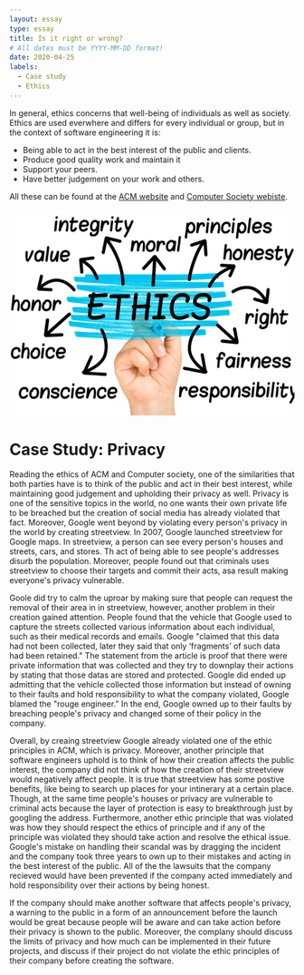 ```yaml
---
layout: essay
type: essay
title: Is it right or wrong?
# All dates must be YYYY-MM-DD format!
date: 2020-04-25
labels:
  - Case study
  - Ethics
---
```


In general, ethics concerns that well-being of individuals as well as society. Ethics are used everwhere and differs for every individual or group, but in the context of software engineering it is:
* Being able to act in the best interest of the public and clients.
* Produce good quality work and maintain it
* Support your peers.
* Have better judgement on your work and others.

All these can be found at the [ACM website](https://www.acm.org/code-of-ethics) and [Computer Society webiste](https://www.computer.org/education/code-of-ethics).

<img class="ui medium center image" src="../images/ethics.png">

# Case Study: Privacy
Reading the ethics of ACM and Computer society, one of the similarities that both parties have is to think of the public and act in their best interest, while maintaining good judgement and upholding their privacy as well. Privacy is one of the sensitive topics in the world, no one wants their own private life to be breached but the creation of social media has already violated that fact. Moreover, Google went beyond by violating every person's privacy in the world by creating streetview. In 2007, Google launched streetview for Google maps. In streetview, a person can see every person's houses and streets, cars, and stores. Th act of being able to see people's addresses disurb the population. Moreover, people found out that criminals uses streetview to choose their targets and commit their acts, asa result making everyone's privacy vulnerable. 

Goole did try to calm the uproar by making sure that people can request the removal of their area in in streetview, however, another problem in their creation gained attention. People found that the vehicle that Google used to capture the streets collected various information about each individual, such as their medical records and emails. Google "claimed that this data had not been collected, later they said that only ‘fragments’ of such data had been retained." The statement from the article is proof that there were private information that was collected and they try to downplay their actions by stating that those datas are stored and protected. Google did ended up admitting that the vehicle collected those information but instead of owning to their faults and hold responsibility to what the company violated, Google blamed the "rouge engineer." In the end, Google owned up to their faults by breaching people's privacy and changed some of their policy in the company.

Overall, by creaing streetview Google already violated one of the ethic principles in ACM, which is privacy. Moreover, another principle that software engineers uphold is to think of how their creation affects the public interest, the company did not think of how the creation of their streetview would negatively affect people. It is true that streetview has some postive benefits, like being to search up places for your intinerary at a certain place. Though, at the same time people's houses or privacy are vulnerable to criminal acts because the layer of protection is easy to breakthrough just by googling the address. Furthermore, another ethic principle that was violated was how they should respect the ethics of principle and if any of the principle was violated they should take action and resolve the ethical issue. Google's mistake on handling their scandal was by dragging the incident and the company took three years to own up to their mistakes and acting in the best interest of the public. All of the the lawsuits that the company recieved would have been prevented if the company acted immediately and hold responsibility over their actions by being honest.

If the company should make another software that affects people's privacy, a warning to the public in a form of an announcement before the launch would be great because people will be aware and can take action before their privacy is shown to the public. Moreover, the complany should discuss the limits of privacy and how much can be implemented in their future projects, and discuss if their project do not violate the ethic principles of their company before creating the software.
